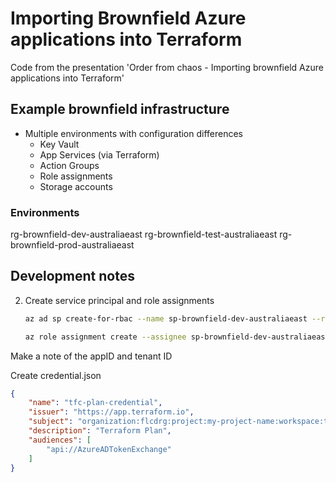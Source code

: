 # Importing Brownfield Azure applications into Terraform

Code from the presentation 'Order from chaos - Importing brownfield Azure applications into Terraform'

## Example brownfield infrastructure

- Multiple environments with configuration differences
  - Key Vault
  - App Services (via Terraform)
  - Action Groups
  - Role assignments
  - Storage accounts

### Environments

rg-brownfield-dev-australiaeast
rg-brownfield-test-australiaeast
rg-brownfield-prod-australiaeast

## Development notes

2. Create service principal and role assignments

    ```bash
    az ad sp create-for-rbac --name sp-brownfield-dev-australiaeast --role Contributor --scopes /subscriptions/00000000-0000-0000-0000-000000000000/resourceGroups/rg-brownfield-dev-australiaeast

    az role assignment create --assignee sp-brownfield-dev-australiaeast --role "Role Based Access Control Administrator" --scope /subscriptions/00000000-0000-0000-0000-000000000000/resourceGroups/rg-brownfield-dev-australiaeast
    ```

Make a note of the appID and tenant ID

Create credential.json

```json
{
    "name": "tfc-plan-credential",
    "issuer": "https://app.terraform.io",
    "subject": "organization:flcdrg:project:my-project-name:workspace:terraform-azure-sql-auditing:run_phase:plan",
    "description": "Terraform Plan",
    "audiences": [
        "api://AzureADTokenExchange"
    ]
}